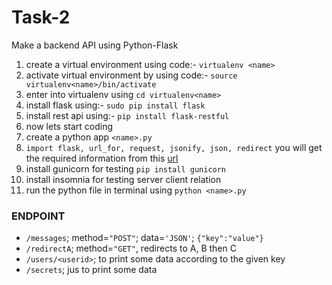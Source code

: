 # Task-2
Make a backend API using Python-Flask

1. create a virtual environment using code:-   `virtualenv <name>`
2. activate virtual environment by using code:- `source virtualenv<name>/bin/activate`
3. enter into virtualenv using `cd virtualenv<name>`
4. install flask using:- `sudo pip install flask`
5. install rest api using:- `pip install flask-restful`
6. now lets start coding 
7. create a python app `<name>.py`
8. `import flask, url_for, request, jsonify, json, redirect` you will get the required information from this [url](http://blog.luisrei.com/articles/flaskrest.html)
9. install gunicorn for testing   `pip install gunicorn`
10. install insomnia for testing server client relation
11. run the python file in terminal using `python <name>.py`

### ENDPOINT

* `/messages`; method=`"POST"`; data=`'JSON'`; `{"key":"value"}`
* `/redirectA`; method=`"GET"`, redirects to A, B then C 
* `/users/<userid>`; to print some data according to the given key
* `/secrets`; jus to print some data 